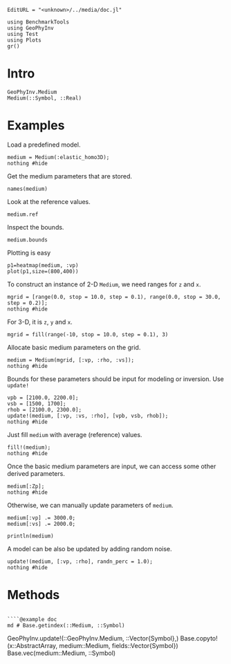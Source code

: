 ```@meta
EditURL = "<unknown>/../media/doc.jl"
```

````@example doc
using BenchmarkTools
using GeoPhyInv
using Test
using Plots
gr()
````

# Intro

```@docs
GeoPhyInv.Medium
Medium(::Symbol, ::Real)
```

# Examples

Load a predefined model.

````@example doc
medium = Medium(:elastic_homo3D);
nothing #hide
````

Get the medium parameters that are stored.

````@example doc
names(medium)
````

Look at the reference values.

````@example doc
medium.ref
````

Inspect the bounds.

````@example doc
medium.bounds
````

Plotting is easy

````@example doc
p1=heatmap(medium, :vp)
plot(p1,size=(800,400))
````

To construct an instance of 2-D `Medium`, we need ranges for `z` and `x`.

````@example doc
mgrid = [range(0.0, stop = 10.0, step = 0.1), range(0.0, stop = 30.0, step = 0.2)];
nothing #hide
````

For 3-D, it is `z`, `y` and `x`.

````@example doc
mgrid = fill(range(-10, stop = 10.0, step = 0.1), 3)
````

Allocate basic medium parameters on the grid.

````@example doc
medium = Medium(mgrid, [:vp, :rho, :vs]);
nothing #hide
````

Bounds for these parameters should be input for modeling or inversion. Use `update!`

````@example doc
vpb = [2100.0, 2200.0];
vsb = [1500, 1700];
rhob = [2100.0, 2300.0];
update!(medium, [:vp, :vs, :rho], [vpb, vsb, rhob]);
nothing #hide
````

Just fill `medium` with average (reference) values.

````@example doc
fill!(medium);
nothing #hide
````

Once the basic medium parameters are input, we can access some other derived parameters.

````@example doc
medium[:Zp];
nothing #hide
````

Otherwise, we can manually update parameters of `medium`.

````@example doc
medium[:vp] .= 3000.0;
medium[:vs] .= 2000.0;

println(medium)
````

A model can be also be updated by adding random noise.

````@example doc
update!(medium, [:vp, :rho], randn_perc = 1.0);
nothing #hide
````

# Methods
```@docs

````@example doc
md # Base.getindex(::Medium, ::Symbol)
````

GeoPhyInv.update!(::GeoPhyInv.Medium, ::Vector{Symbol},)
Base.copyto!(x::AbstractArray, medium::Medium, fields::Vector{Symbol})
Base.vec(medium::Medium, ::Symbol)
```

